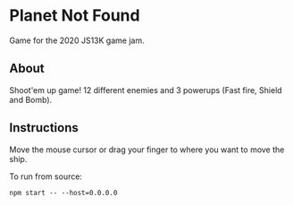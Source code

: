# Planet Not Found

Game for the 2020 JS13K game jam.

## About

Shoot'em up game! 12 different enemies and 3 powerups (Fast fire, Shield and Bomb).

## Instructions

Move the mouse cursor or drag your finger to where you want to move the ship.

To run from source:

```
npm start -- --host=0.0.0.0
```
